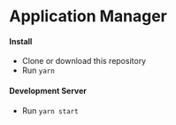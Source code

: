 # Application Manager

#### Install
- Clone or download this repository
- Run `yarn`

#### Development Server
- Run `yarn start`